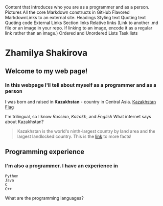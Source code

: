 Content that introduces who you are as a programmer and as a person. 
Pictures
All the core Markdown constructs in GitHub Flavored MarkdownLinks to an external site.
Headings
Styling text
Quoting text
Quoting code
External Links
Section links
Relative links (Link to another .md file or an image in your repo. If linking to an image, encode it as a regular link rather than an image.)
Ordered and Unordered Lists
Task lists



# Zhamilya Shakirova
## Welcome to my web page!
### In this webpage I'll tell about myself as a programmer and as a person


I was born and raised in **Kazakhstan** - country in Central Asia.
[Kazakhstan Flag](Flag-Kazakhstan.webp)


I'm trilingual, so I know *Russian*, *Kazakh*, and *English*
What internet says about Kazakhstan?
> Kazakhstan is the world's ninth-largest country by land area and the largest landlocked country.
This is the [link](https://aboutkazakhstan.com/blog/entertainment/12-interesting-facts-about-kazakhstan/) to more facts! 


## Programming experience
### I'm also a programmer. I have an experience in
```
Python
Java
C
C++
```
What are the programming languages?

